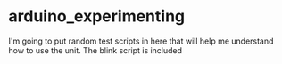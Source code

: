 # arduino_experimenting
I'm going to put random test scripts in here that will help me understand how to use the unit.
The blink script is included
